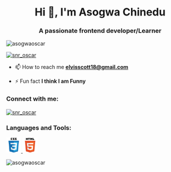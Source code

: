 <h1 align="center">Hi 👋, I'm Asogwa Chinedu</h1>
<h3 align="center">A passionate frontend developer/Learner</h3>

<p align="left"> <img src="https://komarev.com/ghpvc/?username=asogwaoscar&label=Profile%20views&color=0e75b6&style=flat" alt="asogwaoscar" /> </p>

<p align="left"> <a href="https://twitter.com/snr_oscar" target="blank"><img src="https://img.shields.io/twitter/follow/snr_oscar?logo=twitter&style=for-the-badge" alt="snr_oscar" /></a> </p>

- 📫 How to reach me **elvisscott18@gmail.com**

- ⚡ Fun fact **I think I am Funny**

<h3 align="left">Connect with me:</h3>
<p align="left">
<a href="https://twitter.com/snr_oscar" target="blank"><img align="center" src="https://raw.githubusercontent.com/rahuldkjain/github-profile-readme-generator/master/src/images/icons/Social/twitter.svg" alt="snr_oscar" height="30" width="40" /></a>
</p>

<h3 align="left">Languages and Tools:</h3>
<p align="left"> <a href="https://www.w3schools.com/css/" target="_blank" rel="noreferrer"> <img src="https://raw.githubusercontent.com/devicons/devicon/master/icons/css3/css3-original-wordmark.svg" alt="css3" width="40" height="40"/> </a> <a href="https://www.w3.org/html/" target="_blank" rel="noreferrer"> <img src="https://raw.githubusercontent.com/devicons/devicon/master/icons/html5/html5-original-wordmark.svg" alt="html5" width="40" height="40"/> </a> </p>

<p><img align="center" src="https://github-readme-stats.vercel.app/api/top-langs?username=asogwaoscar&show_icons=true&locale=en&layout=compact" alt="asogwaoscar" /></p>
